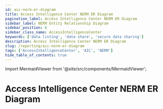 ```yaml
---
id: aic-nerm-er-diagram
title: Access Intelligence Center NERM ER Diagram
pagination_label: Access Intelligence Center NERM ER Diagram
sidebar_label: NERM Entity Relationship Diagram
sidebar_position: 6
sidebar_class_name: AccessIntelligenceCenter
keywords: ['data listing', 'data share', 'secure data sharing']
description: Access Intelligence Center NERM ER Diagram
slug: /reporting/aic-nerm-er-diagram
tags: ['AccessIntelligenceCenter', 'AIC', 'NERM']
hide_table_of_contents: true
---
```


import MermaidViewer from '@site/src/components/MermaidViewer';

# Access Intelligence Center NERM ER Diagram

<!-- Identity Attributes are to be worked on later because there are no current default values -->

<MermaidViewer diagram='erDiagram
    "Assignment" {
        varchar ASSIGNMENT_PK "This is the primary key for the assignment table"
        varchar ASSIGNMENT_ID "This is the assignment id"
        timestamp ASSIGNMENT_CREATED_DATE "This is the assignment created date"
        timestamp ASSIGNMENT_HARD_DELETED "This shows if the assignment was hard deleted or not"
        timestamp ASSIGNMENT_UPDATED_DATE "This is the assignment updated date"
        varchar ASSIGNMENT_NAME "This is the name of the assignment"
        varchar ASSIGNMENT_JOB_CODE "This is the job code for the assignment"
        varchar ASSIGNMENT_COST_CENTER "This is the cost center for the assignment"
        varchar ASSIGNMENT_LOCATION "This is the location of the assignment"
        varchar ASSIGNMENT_DEPARTMENT "This is the department of the assignment"
        varchar ASSIGNMENT_DESCRIPTION "This is a short description for the assignment"
        varchar ASSIGNMENT_SPONSOR "This is the assignment sponsor"
        timestamp ASSIGNMENT_START_DATE "This is the assignment start date"
        timestamp ASSIGNMENT_END_DATE "This is the assignment end date"
        timestamp ASSIGNMENT_SYNC_DATE "This is the assignment sync date"
        varchar DAYS_TO_EXPIRE "This is the number of days till the assignment expires"
    }
    "Non Employee" {
        varchar PK "This is the primary key for the non-employee table"
        varchar ASSIGNMENT_ID "This is the non-employee assignment id"
        booloean HARD_DELETED "This shows if the non-employee was hard deleted or not"
        varchar FIRST_NAME "This is the first name of the non-employee"
        varchar MIDDLE_NAME "This is the middle name of the non-employee"
        varchar LAST_NAME "This is the last name of the non-employee"
        varchar COMPANY_ID "This is the company id of the non-employee"
        varchar BUSINESS_EMAIL "This is the business email of the non-employee"
        varchar BUSINESS_PHONE_NUMBER "This is the business phone number of the non-employee"
        varchar TIME_ZONE "This is the time-zone of the non-employee"
        boolean ELIGIBLE_FOR_REHIRE "This shows if the non-employee is eligible for rehire or not"
        varchar STATUS "This is the status of the non-employee"
        varchar CREATED_DATE "This is the non-employee created date"
        varchar UPDATED_DATE "This is the non-employee updated date"
        varchar SYNC_DATE "This is the non-employee sync date"
        varchar FULL_NAME "This is the non-employee full name"
    }
    Assignment ||--o{ Non Employee : "associated to"'></MermaidViewer>